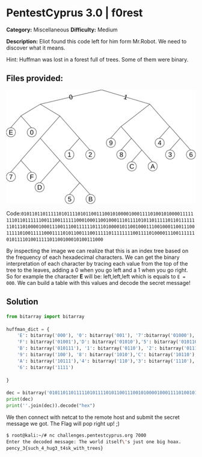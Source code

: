 # PentestCyprus 3.0 | f0rest

**Category:** Miscellaneous **Difficulty:** Medium

**Description:** Eliot found this code left for him form Mr.Robot. We need to discover what it means.

Hint: Huffman was lost in a forest full of trees. Some of them were binary.

## Files provided:
![f0rest](https://github.com/Sikkis/ctf-writeups/blob/master/2017/pentestcyprus3.0/Miscellaneous/f0rest/images/f0rest.svg)

Code:`0101101101111101011110101100111001010000100011110100101000011111111011011111100111001111110001000110010001110111101011011111011011111111011101000010001110011100111111011101000010110010001110010001100111001111101001111100011110101100111001111101111111100111101000011100111111010111101001111101100100010100111000`

By inspecting the image we can realize that this is an index tree based on the frequency of each hexadecimal characters. We can get the binary interpretation of each character by tracing each value from the top of the tree to the leaves, adding a 0 when you go left and a 1 when you go right. So for example the character **E** will be: left,left,left which is equals to `E = 000`. We can build a table with this values and decode the secret message!

## Solution
```python
from bitarray import bitarray

huffman_dict = {
    'E': bitarray('000'), '0': bitarray('001'), '7':bitarray('01000'), 
    'F': bitarray('01001'),'D': bitarray('01010'),'5': bitarray('010110'),
    'B': bitarray('010111'), '1': bitarray('0110'), '2': bitarray('0111'),
    '9': bitarray('100'), '8': bitarray('1010'),'C': bitarray('10110'),
    'A': bitarray('10111'),'4': bitarray('110'),'3': bitarray('1110'),
    '6': bitarray('1111')

}

dec = bitarray('0101101101111101011110101100111001010000100011110100101000011111111011011111100111001111110001000110010001110111101011011111011011111111011101000010001110011100111111011101000010110010001110010001100111001111101001111100011110101100111001111101111111100111101000011100111111010111101001111101100100010100111000').decode(huffman_dict)
print(dec)
print(''.join(dec)).decode("hex")

```
We then connect with netcat to the remote host and submit the secret message we got. The Flag will pop right up! ;)

```bash
$ root@kali:~/# nc challenges.pentestcyprus.org 7000
Enter the decoded message: The world itself\'s just one big hoax.
pency_3{such_4_hug3_t4sk_with_trees}
```